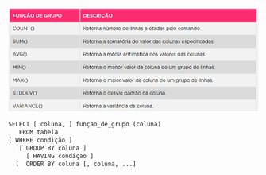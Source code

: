 ![alt text](./imgs/image.png)


```
SELECT [ coluna, ] funçao_de_grupo (coluna)
   FROM tabela
[ WHERE condição ]
   [ GROUP BY coluna ]
     [ HAVING condiçao ]
  [  ORDER BY coluna [, coluna, ...]
```